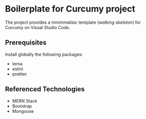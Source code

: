 # Boilerplate for Curcumy project

The project provides a minimmalisic template (*walking skeleton*) for Curcumy on Visual Studio Code.

## Prerequisites

Install globally the following packages:

* lerna
* eslint
* prettier

## Referenced Technologies

* MERN Stack
* Bootstrap
* Mongoose
